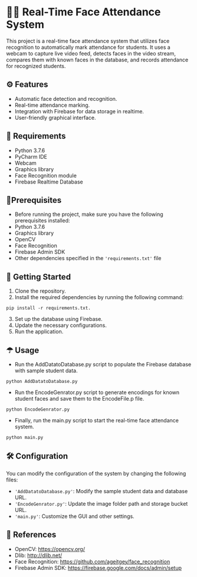 ﻿# 👨‍🎓 Real-Time Face Attendance System

This project is a real-time face attendance system that utilizes face recognition to automatically mark attendance for students. It uses a webcam to capture live video feed, detects faces in the video stream, compares them with known faces in the database, and records attendance for recognized students. 

## ⚙ Features

- Automatic face detection and recognition.
- Real-time attendance marking.
- Integration with Firebase for data storage in realtime.
- User-friendly graphical interface.

## 📄 Requirements

- Python 3.7.6
- PyCharm IDE
- Webcam
- Graphics library
- Face Recognition module
- Firebase Realtime Database

## 📑Prerequisites
- Before running the project, make sure you have the following prerequisites installed:
- Python 3.7.6
- Graphics library
- OpenCV
- Face Recognition
- Firebase Admin SDK
- Other dependencies specified in the `'requirements.txt'` file

## 🚀 Getting Started

1. Clone the repository.
2. Install the required dependencies by running the following command:
```
pip install -r requirements.txt.
```
3. Set up the database using Firebase.
4. Update the necessary configurations.
5. Run the application.


## ☂ Usage
- Run the AddDatatoDatabase.py script to populate the Firebase database with sample student data.
```
python AddDatatoDatabase.py
```
- Run the EncodeGenrator.py script to generate encodings for known student faces and save them to the EncodeFile.p file.
```
python EncodeGenrator.py
```
- Finally, run the main.py script to start the real-time face attendance system.
```
python main.py
```


## 🛠 Configuration
You can modify the configuration of the system by changing the following files:

- `'AddDatatoDatabase.py'`: Modify the sample student data and database URL.
- `'EncodeGenrator.py'`: Update the image folder path and storage bucket URL.
- `'main.py'`: Customize the GUI and other settings.

## 🔗 References
- OpenCV: https://opencv.org/
- Dlib: http://dlib.net/
- Face Recognition: https://github.com/ageitgey/face_recognition
- Firebase Admin SDK: https://firebase.google.com/docs/admin/setup

